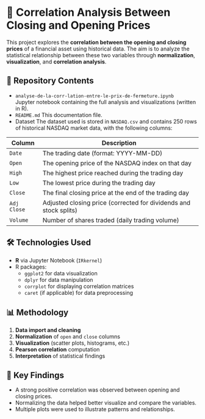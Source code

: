 # 🧠 Correlation Analysis Between Closing and Opening Prices

This project explores the **correlation between the opening and closing prices** of a financial asset using historical data. The aim is to analyze the statistical relationship between these two variables through **normalization**, **visualization**, and **correlation analysis**.

## 📁 Repository Contents

- `analyse-de-la-corr-lation-entre-le-prix-de-fermeture.ipynb`  
  Jupyter notebook containing the full analysis and visualizations (written in R).
- `README.md` This documentation file.
-  Dataset  The dataset used is stored in `NASDAQ.csv` and contains 250 rows of historical NASDAQ market data, with the following columns:

| Column      | Description                                                                 |
|-------------|-----------------------------------------------------------------------------|
| `Date`      | The trading date (format: YYYY-MM-DD)                                       |
| `Open`      | The opening price of the NASDAQ index on that day                           |
| `High`      | The highest price reached during the trading day                            |
| `Low`       | The lowest price during the trading day                                     |
| `Close`     | The final closing price at the end of the trading day                       |
| `Adj Close` | Adjusted closing price (corrected for dividends and stock splits)           |
| `Volume`    | Number of shares traded (daily trading volume)                              |

## 🛠️ Technologies Used

- **R** via Jupyter Notebook (`IRkernel`)
- R packages:
  - `ggplot2` for data visualization
  - `dplyr` for data manipulation
  - `corrplot` for displaying correlation matrices
  - `caret` (if applicable) for data preprocessing

## 📊 Methodology

1. **Data import and cleaning**
2. **Normalization** of `open` and `close` columns
3. **Visualization** (scatter plots, histograms, etc.)
4. **Pearson correlation** computation
5. **Interpretation** of statistical findings

## 📝 Key Findings

- A strong positive correlation was observed between opening and closing prices.
- Normalizing the data helped better visualize and compare the variables.
- Multiple plots were used to illustrate patterns and relationships.

